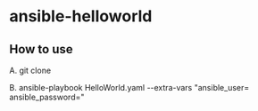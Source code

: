# ansible-helloworld
## How to use
A. git clone <github link>
  
B. ansible-playbook HelloWorld.yaml --extra-vars "ansible_user=<username> ansible_password=<password>"

